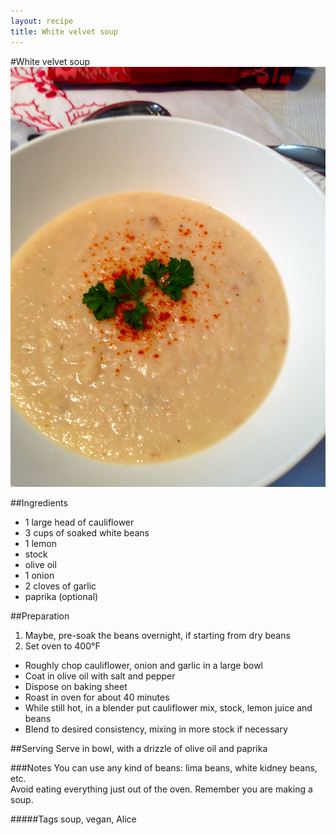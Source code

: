 ```yaml
---
layout: recipe
title: White velvet soup 
---
```


#White velvet soup
![image](img/white_velvet_soup1.jpg)

##Ingredients
* 1 large head of cauliflower
* 3 cups of soaked white beans
* 1 lemon
* stock
* olive oil
* 1 onion
* 2 cloves of garlic
* paprika (optional)

##Preparation
1. Maybe, pre-soak the beans overnight, if starting from dry beans
2. Set oven to 400°F
* Roughly chop cauliflower, onion and garlic in a large bowl
* Coat in olive oil with salt and pepper
* Dispose on baking sheet
* Roast in oven for about 40 minutes
* While still hot, in a blender put cauliflower mix, stock, lemon juice and beans
* Blend to desired consistency, mixing in more stock if necessary

##Serving
Serve in bowl, with a drizzle of olive oil and paprika

###Notes
You can use any kind of beans: lima beans, white kidney beans, etc.  
Avoid eating everything just out of the oven. Remember you are making a soup.

#####Tags
soup, vegan, Alice
